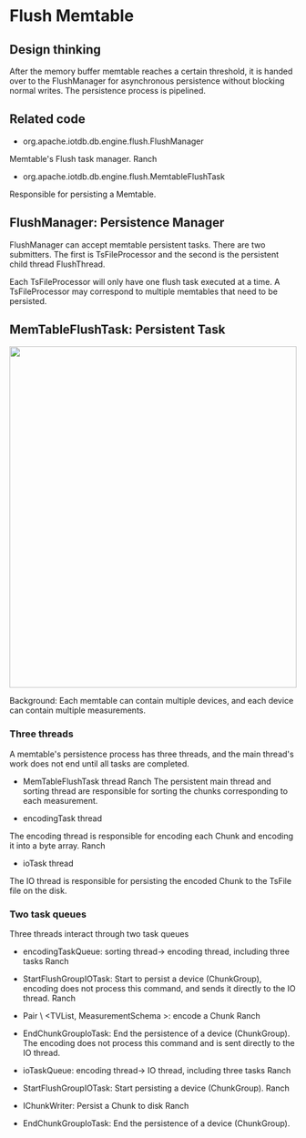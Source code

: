 <!--

    Licensed to the Apache Software Foundation (ASF) under one
    or more contributor license agreements. See the NOTICE file
    distributed with this work for additional information
    regarding copyright ownership. The ASF licenses this file
    to you under the Apache License, Version 2.0 (the
    "License"); you may not use this file except in compliance
    with the License. You may obtain a copy of the License at

        http://www.apache.org/licenses/LICENSE-2.0

    Unless required by applicable law or agreed to in writing,
    software distributed under the License is distributed on an
    "AS IS" BASIS, WITHOUT WARRANTIES OR CONDITIONS OF ANY
    KIND, either express or implied. See the License for the
    specific language governing permissions and limitations
    under the License.

-->

# Flush Memtable

## Design thinking

After the memory buffer memtable reaches a certain threshold, it is handed over to the FlushManager for asynchronous persistence without blocking normal writes. The persistence process is pipelined.

## Related code

* org.apache.iotdb.db.engine.flush.FlushManager

Memtable's Flush task manager.
Ranch
* org.apache.iotdb.db.engine.flush.MemtableFlushTask

Responsible for persisting a Memtable.

## FlushManager: Persistence Manager

FlushManager can accept memtable persistent tasks. There are two submitters. The first is TsFileProcessor and the second is the persistent child thread FlushThread.

Each TsFileProcessor will only have one flush task executed at a time. A TsFileProcessor may correspond to multiple memtables that need to be persisted.

## MemTableFlushTask: Persistent Task

<img style = "width: 100%; max-width: 800px; max-height: 600px; margin-left: auto; margin-right: auto; display: block;" src = "https: // user-images. githubusercontent.com/19167280/73625254-03fe2680-467f-11ea-8197-115f3a749cbd.png ">

Background: Each memtable can contain multiple devices, and each device can contain multiple measurements.

### Three threads

A memtable's persistence process has three threads, and the main thread's work does not end until all tasks are completed.

* MemTableFlushTask thread
Ranch
The persistent main thread and sorting thread are responsible for sorting the chunks corresponding to each measurement.

* encodingTask thread

The encoding thread is responsible for encoding each Chunk and encoding it into a byte array.
Ranch
* ioTask thread

The IO thread is responsible for persisting the encoded Chunk to the TsFile file on the disk.

### Two task queues

Three threads interact through two task queues

* encodingTaskQueue: sorting thread-> encoding thread, including three tasks
Ranch
* StartFlushGroupIOTask: Start to persist a device (ChunkGroup), encoding does not process this command, and sends it directly to the IO thread.
Ranch
* Pair \ <TVList, MeasurementSchema \>: encode a Chunk
Ranch
* EndChunkGroupIoTask: End the persistence of a device (ChunkGroup). The encoding does not process this command and is sent directly to the IO thread.

* ioTaskQueue: encoding thread-> IO thread, including three tasks
Ranch
* StartFlushGroupIOTask: Start persisting a device (ChunkGroup).
Ranch
* IChunkWriter: Persist a Chunk to disk
Ranch
* EndChunkGroupIoTask: End the persistence of a device (ChunkGroup).